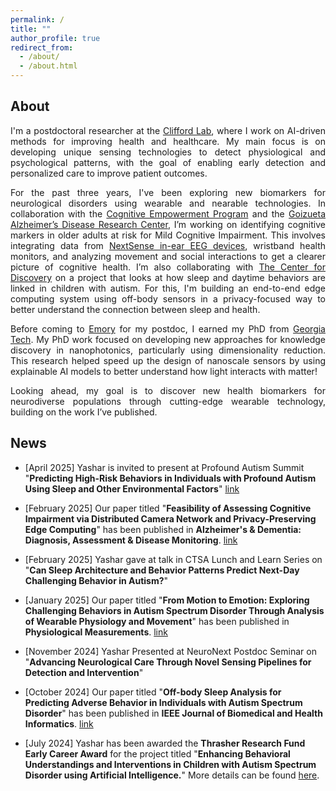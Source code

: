 ```yaml
---
permalink: /
title: ""
author_profile: true
redirect_from: 
  - /about/
  - /about.html
---
```


## About

<div style="text-align: justify;"> 
I'm a postdoctoral researcher at the <a href="https://gdclifford.info/gari">Clifford Lab</a>, where I work on AI-driven methods for improving health and healthcare. My main focus is on developing unique sensing technologies to detect physiological and psychological patterns, with the goal of enabling early detection and personalized care to improve patient outcomes.

For the past three years, I've been exploring new biomarkers for neurological disorders using wearable and nearable technologies. In collaboration with the <a href="https://empowerment.emory.edu">Cognitive Empowerment Program</a> and the <a href="https://alzheimers.emory.edu">Goizueta Alzheimer’s Disease Research Center</a>, I’m working on identifying cognitive markers in older adults at risk for Mild Cognitive Impairment. This involves integrating data from <a href="https://www.nextsense.io">NextSense in-ear EEG devices</a>, wristband health monitors, and analyzing movement and social interactions to get a clearer picture of cognitive health. I’m also collaborating with <a href="https://thecenterfordiscovery.org">The Center for Discovery</a> on a project that looks at how sleep and daytime behaviors are linked in children with autism. For this, I'm building an end-to-end edge computing system using off-body sensors in a privacy-focused way to better understand the connection between sleep and health.

Before coming to <a href="https://www.emory.edu/home/index.html">Emory</a> for my postdoc, I earned my PhD from <a href="https://www.gatech.edu">Georgia Tech</a>. My PhD work focused on developing new approaches for knowledge discovery in nanophotonics, particularly using dimensionality reduction. This research helped speed up the design of nanoscale sensors by using explainable AI models to better understand how light interacts with matter!

Looking ahead, my goal is to discover new health biomarkers for neurodiverse populations through cutting-edge wearable technology, building on the work I’ve published.
</div>



## News
- [April 2025] Yashar is invited to present at Profound Autism Summit "**Predicting High-Risk Behaviors in Individuals with Profound Autism Using Sleep and Other Environmental Factors**" [link](https://behaviorlive.com/events/predicting-high-risk-behaviors-in-individuals-with-profound-autism-using-sleep-an)

- [February 2025] Our paper titled "**Feasibility of Assessing Cognitive Impairment via Distributed Camera Network and Privacy‐Preserving Edge Computing**" has been published in **Alzheimer's & Dementia: Diagnosis, Assessment & Disease Monitoring**. [link](https://pmc.ncbi.nlm.nih.gov/articles/PMC11848627/)
  
- [February 2025] Yashar gave at talk in CTSA Lunch and Learn Series on "**Can Sleep Architecture and Behavior Patterns Predict Next-Day Challenging Behavior in Autism?**"

- [January 2025] Our paper titled "**From Motion to Emotion: Exploring Challenging Behaviors in Autism Spectrum Disorder Through Analysis of Wearable Physiology and Movement**" has been published in **Physiological Measurements**. [link](https://iopscience.iop.org/article/10.1088/1361-6579/ada51b/meta)

- [November 2024] Yashar Presented at NeuroNext Postdoc Seminar on "**Advancing Neurological Care Through Novel Sensing Pipelines for Detection and Intervention**"

- [October 2024] Our paper titled "**Off-body Sleep Analysis for Predicting Adverse Behavior in Individuals with Autism Spectrum Disorder**" has been published in **IEEE Journal of Biomedical and Health Informatics**. [link](https://ieeexplore.ieee.org/abstract/document/10669162)

- [July 2024] Yashar has been awarded the **Thrasher Research Fund Early Career Award** for the project titled "**Enhancing Behavioral Understandings and Interventions in Children with Autism Spectrum Disorder using Artificial Intelligence.**" More details can be found [here](https://www.thrasherresearch.org/grant/02384?lang=eng).
